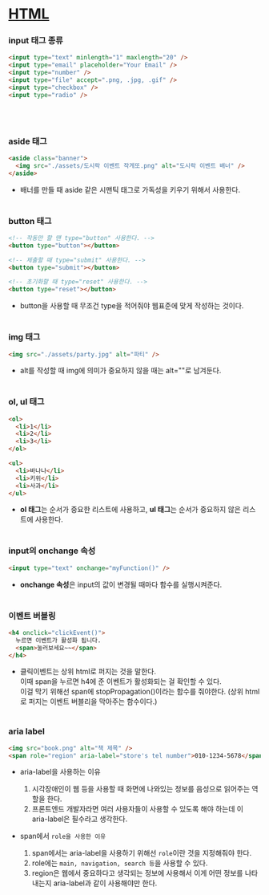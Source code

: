 # [HTML](README.md)

### **input 태그 종류**

```html
<input type="text" minlength="1" maxlength="20" />
<input type="email" placeholder="Your Email" />
<input type="number" />
<input type="file" accept=".png, .jpg, .gif" />
<input type="checkbox" />
<input type="radio" />
```

</br>
</br>

### **aside 태그**

```html
<aside class="banner">
  <img src="./assets/도시락 이벤트 작게또.png" alt="도시락 이벤트 배너" />
</aside>
```

- 배너를 만들 때 aside 같은 시맨틱 태그로 가독성을 키우기 위해서 사용한다.
  </br>
  </br>

### **button 태그**

```html
<!-- 작동만 할 땐 type="button" 사용한다. -->
<button type="button"></button>

<!-- 제출할 때 type="submit" 사용한다. -->
<button type="submit"></button>

<!-- 초기화할 때 type="reset" 사용한다. -->
<button type="reset"></button>
```

- button을 사용할 때 무조건 type을 적어줘야 웹표준에 맞게 작성하는 것이다.
  </br>
  </br>

### **img 태그**

```html
<img src="./assets/party.jpg" alt="파티" />
```

- alt를 작성할 때 img에 의미가 중요하지 않을 때는 alt=""로 남겨둔다.
  </br>
  </br>

### **ol, ul 태그**

```html
<ol>
  <li>1</li>
  <li>2</li>
  <li>3</li>
</ol>

<ul>
  <li>바나나</li>
  <li>키위</li>
  <li>사과</li>
</ul>
```

- **ol 태그**는 순서가 중요한 리스트에 사용하고, **ul 태그**는 순서가 중요하지 않은 리스트에 사용한다.
  </br>
  </br>

### **input의 onchange 속성**

```html
<input type="text" onchange="myFunction()" />
```

- **onchange 속성**은 input의 값이 변경될 때마다 함수를 실행시켜준다.
  </br>
  </br>

### **이벤트 버블링**

```html
<h4 onclick="clickEvent()">
  누르면 이벤트가 활성화 됩니다.
  <span>눌러보세요~~</span>
</h4>
```

- 클릭이벤트는 상위 html로 퍼지는 것을 말한다.</br>
  이때 span을 누르면 h4에 준 이벤트가 활성화되는 걸 확인할 수 있다.</br>
  이걸 막기 위해선 span에 stopPropagation()이라는 함수를 줘야한다.
  (상위 html로 퍼지는 이벤트 버블리을 막아주는 함수이다.)
  </br>
  </br>

### **aria label**

```html
<img src="book.png" alt="책 제목" />
<span role="region" aria-label="store's tel number">010-1234-5678</span>
```

- aria-label을 사용하는 이유

  1. 시각장애인이 웹 등을 사용할 때 화면에 나와있는 정보를 음성으로 읽어주는 역할을 한다.
  2. 프론트엔드 개발자라면 여러 사용자들이 사용할 수 있도록 해야 하는데 이 aria-label은 필수라고 생각한다.

- span에서 `role을 사용한 이유`
  1. span에서는 aria-label을 사용하기 위해선 `role`이란 것을 지정해줘야 한다.
  2. role에는 `main, navigation, search 등`을 사용할 수 있다.
  3. region은 웹에서 중요하다고 생각되는 정보에 사용해서 이게 어떤 정보를 나타내는지 aria-label과 같이 사용해야만 한다.
     </br>
     </br>
